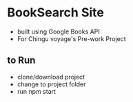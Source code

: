 # BookSearch Site

- built using Google Books API
- For Chingu voyage's Pre-work Project 



## to Run
-	clone/download project
- 	change to project folder
- 	run 
		npm start

